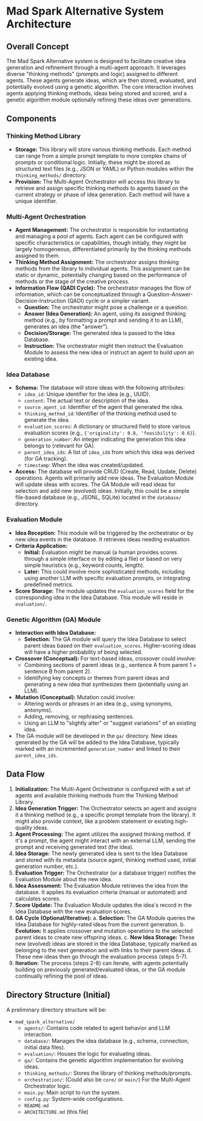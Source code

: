 # Mad Spark Alternative System Architecture

## Overall Concept

The Mad Spark Alternative system is designed to facilitate creative idea generation and refinement through a multi-agent approach. It leverages diverse "thinking methods" (prompts and logic) assigned to different agents. These agents generate ideas, which are then stored, evaluated, and potentially evolved using a genetic algorithm. The core interaction involves agents applying thinking methods, ideas being stored and scored, and a genetic algorithm module optionally refining these ideas over generations.

## Components

### Thinking Method Library

*   **Storage:** This library will store various thinking methods. Each method can range from a simple prompt template to more complex chains of prompts or conditional logic. Initially, these might be stored as structured text files (e.g., JSON or YAML) or Python modules within the `thinking_methods/` directory.
*   **Provision:** The Multi-Agent Orchestrator will access this library to retrieve and assign specific thinking methods to agents based on the current strategy or phase of idea generation. Each method will have a unique identifier.

### Multi-Agent Orchestration

*   **Agent Management:** The orchestrator is responsible for instantiating and managing a pool of agents. Each agent can be configured with specific characteristics or capabilities, though initially, they might be largely homogeneous, differentiated primarily by the thinking methods assigned to them.
*   **Thinking Method Assignment:** The orchestrator assigns thinking methods from the library to individual agents. This assignment can be static or dynamic, potentially changing based on the performance of methods or the stage of the creative process.
*   **Information Flow (QADI Cycle):** The orchestrator manages the flow of information, which can be conceptualized through a Question-Answer-Decision-Instruction (QADI) cycle or a simpler variant.
    *   **Question:** The orchestrator might pose a challenge or a question.
    *   **Answer (Idea Generation):** An agent, using its assigned thinking method (e.g., by formatting a prompt and sending it to an LLM), generates an idea (the "answer").
    *   **Decision/Storage:** The generated idea is passed to the Idea Database.
    *   **Instruction:** The orchestrator might then instruct the Evaluation Module to assess the new idea or instruct an agent to build upon an existing idea.

### Idea Database

*   **Schema:** The database will store ideas with the following attributes:
    *   `idea_id`: Unique identifier for the idea (e.g., UUID).
    *   `content`: The actual text or description of the idea.
    *   `source_agent_id`: Identifier of the agent that generated the idea.
    *   `thinking_method_id`: Identifier of the thinking method used to generate the idea.
    *   `evaluation_scores`: A dictionary or structured field to store various evaluation scores (e.g., `{'originality': 0.8, 'feasibility': 0.6}`).
    *   `generation_number`: An integer indicating the generation this idea belongs to (relevant for GA).
    *   `parent_idea_ids`: A list of `idea_id`s from which this idea was derived (for GA tracking).
    *   `timestamp`: When the idea was created/updated.
*   **Access:** The database will provide CRUD (Create, Read, Update, Delete) operations. Agents will primarily add new ideas. The Evaluation Module will update ideas with scores. The GA Module will read ideas for selection and add new (evolved) ideas. Initially, this could be a simple file-based database (e.g., JSONL, SQLite) located in the `database/` directory.

### Evaluation Module

*   **Idea Reception:** This module will be triggered by the orchestrator or by new idea events in the database. It retrieves ideas needing evaluation.
*   **Criteria Application:**
    *   **Initial:** Evaluation might be manual (a human provides scores through a simple interface or by editing a file) or based on very simple heuristics (e.g., keyword counts, length).
    *   **Later:** This could involve more sophisticated methods, including using another LLM with specific evaluation prompts, or integrating predefined metrics.
*   **Score Storage:** The module updates the `evaluation_scores` field for the corresponding idea in the Idea Database. This module will reside in `evaluation/`.

### Genetic Algorithm (GA) Module

*   **Interaction with Idea Database:**
    *   **Selection:** The GA module will query the Idea Database to select parent ideas based on their `evaluation_scores`. Higher-scoring ideas will have a higher probability of being selected.
*   **Crossover (Conceptual):** For text-based ideas, crossover could involve:
    *   Combining sections of parent ideas (e.g., sentence A from parent 1 + sentence B from parent 2).
    *   Identifying key concepts or themes from parent ideas and generating a new idea that synthesizes them (potentially using an LLM).
*   **Mutation (Conceptual):** Mutation could involve:
    *   Altering words or phrases in an idea (e.g., using synonyms, antonyms).
    *   Adding, removing, or rephrasing sentences.
    *   Using an LLM to "slightly alter" or "suggest variations" of an existing idea.
*   The GA module will be developed in the `ga/` directory. New ideas generated by the GA will be added to the Idea Database, typically marked with an incremented `generation_number` and linked to their `parent_idea_ids`.

## Data Flow

1.  **Initialization:** The Multi-Agent Orchestrator is configured with a set of agents and available thinking methods from the Thinking Method Library.
2.  **Idea Generation Trigger:** The Orchestrator selects an agent and assigns it a thinking method (e.g., a specific prompt template from the library). It might also provide context, like a problem statement or existing high-quality ideas.
3.  **Agent Processing:** The agent utilizes the assigned thinking method. If it's a prompt, the agent might interact with an external LLM, sending the prompt and receiving generated text (the idea).
4.  **Idea Storage:** The newly generated idea is sent to the Idea Database and stored with its metadata (source agent, thinking method used, initial generation number, etc.).
5.  **Evaluation Trigger:** The Orchestrator (or a database trigger) notifies the Evaluation Module about the new idea.
6.  **Idea Assessment:** The Evaluation Module retrieves the idea from the database. It applies its evaluation criteria (manual or automated) and calculates scores.
7.  **Score Update:** The Evaluation Module updates the idea's record in the Idea Database with the new evaluation scores.
8.  **GA Cycle (Optional/Iterative):**
    a.  **Selection:** The GA Module queries the Idea Database for highly-rated ideas from the current generation.
    b.  **Evolution:** It applies crossover and mutation operations to the selected parent ideas to create new offspring ideas.
    c.  **New Idea Storage:** These new (evolved) ideas are stored in the Idea Database, typically marked as belonging to the next generation and with links to their parent ideas.
    d.  These new ideas then go through the evaluation process (steps 5-7).
9.  **Iteration:** The process (steps 2-8) can iterate, with agents potentially building on previously generated/evaluated ideas, or the GA module continually refining the pool of ideas.

## Directory Structure (Initial)

A preliminary directory structure will be:

*   `mad_spark_alternative/`
    *   `agents/`: Contains code related to agent behavior and LLM interaction.
    *   `database/`: Manages the idea database (e.g., schema, connection, initial data files).
    *   `evaluation/`: Houses the logic for evaluating ideas.
    *   `ga/`: Contains the genetic algorithm implementation for evolving ideas.
    *   `thinking_methods/`: Stores the library of thinking methods/prompts.
    *   `orchestration/`: (Could also be `core/` or `main/`) For the Multi-Agent Orchestrator logic.
    *   `main.py`: Main script to run the system.
    *   `config.py`: System-wide configurations.
    *   `README.md`
    *   `ARCHITECTURE.md` (this file)
